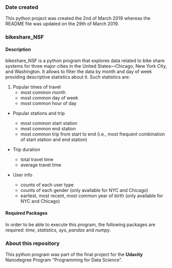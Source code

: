 ### Date created
This python project was created the 2nd of March 2019 whereas the README file was updated on the 29th of March 2019.

### bikeshare_NSF

#### Description
bikeshare_NSF is a python program that explores data related to bike share systems for three major cities in the United States—Chicago, New York City, and Washington. It allows to filter the data by month and day of week providing descriptive statistics about it. Such statistics are:

 1. Popular times of travel
    * most common month
    * most common day of week
    * most common hour of day

 * Popular stations and trip
    * most common start station
    * most common end station
    * most common trip from start to end (i.e., most frequent combination of start station and end station)

 * Trip duration
    * total travel time
    * average travel time

 * User info
    * counts of each user type
    * counts of each gender (only available for NYC and Chicago)
    * earliest, most recent, most common year of birth (only available for NYC and Chicago)

#### Required Packages
In order to be able to execute this program, the following packages are required: *time*, *statistics*, *sys*, *pandas* and *numpy*.

### About this repository
This python program was part of the final project for the **Udacity** Nanodegree Program "Programming for Data Science".

